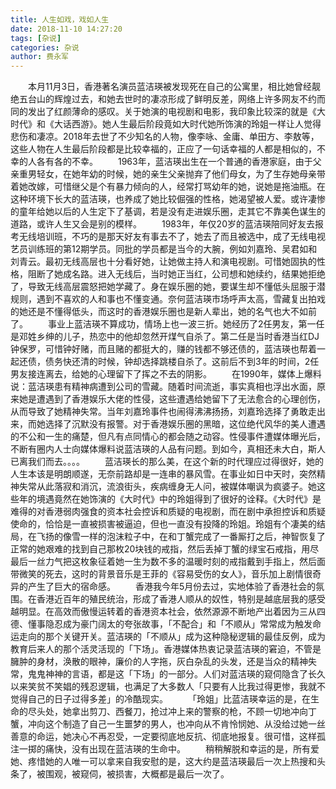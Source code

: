 ```yaml
---
title: 人生如戏，戏如人生
date: 2018-11-10 14:27:20
tags: [杂说]
categories: 杂说
author: 费永军
---
```

&emsp;&emsp;本月11月3日，香港著名演员蓝洁瑛被发现死在自己的公寓里，相比她曾经靓绝五台山的辉煌过去，和她去世时的凄凉形成了鲜明反差，网络上许多网友不约而同的发出了红颜薄命的感叹。关于她演的电视剧和电影，我印象比较深的就是《大时代》和《大话西游》。她人生最后阶段竟如大时代她所饰演的玲姐一样让人觉得悲伤和凄凉。2018年去世了不少知名的人物，像李咏、金庸、单田方、李敖等，这些人物在人生最后阶段都是比较幸福的，正应了一句话幸福的人都是相似的，不幸的人各有各的不幸。
&emsp;&emsp;1963年，蓝洁瑛出生在一个普通的香港家庭，由于父亲重男轻女，在她年幼的时候，她的亲生父亲抛弃了他们母女，为了生存她母亲带着她改嫁，可惜继父是个有暴力倾向的人，经常打骂幼年的她，说她是拖油瓶。在这种环境下长大的蓝洁瑛，也养成了她比较倔强的性格，她渴望被人爱。或许凄惨的童年给她以后的人生定下了基调，若是没有走进娱乐圈，走其它不靠美色谋生的道路，或许人生又会是别的模样。
&emsp;&emsp;1983年，年仅20岁的蓝洁瑛陪同好友去报考无线培训班，不巧的是那天好友有事去不了，她去了而且被选中，成了无线电视艺员训练班的第12期学员。同批的学员都是当今的大腕，例如刘嘉玲、吴君如和刘青云。最初无线高层也十分看好她，让她做主持人和演电视剧。可惜她固执的性格，阻断了她成名路。进入无线后，当时她正当红，公司想和她续约，结果她拒绝了，导致无线高层震怒把她学藏了。身在娱乐圈的她，要谋生却不懂低头屈服于潜规则，遇到不喜欢的人和事也不懂变通。奈何蓝洁瑛市场呼声太高，雪藏复出拍戏的她还是不懂得低头，而这时的香港娱乐圈也是新人辈出，她的名气也大不如前了。
&emsp;&emsp;事业上蓝洁瑛不算成功，情场上也一波三折。她经历了2任男友，第一任是邓姓乡绅的儿子，热恋中的他却忽然开煤气自杀了。第二任是当时香港当红DJ钟保罗，可惜钟好赌，而且赌的都挺大的，赚的钱都不够还债的，蓝洁瑛也帮着一起还债，债务快还清的时候，钟却选择跳楼自杀了。这前后不到3年的时间，2任男友接连离去，给她的心理留下了挥之不去的阴影。
&emsp;&emsp;在1990年，媒体上爆料说：蓝洁瑛患有精神病遭到公司的雪藏。随着时间流逝，事实真相也浮出水面，原来她是遭遇到了香港娱乐大佬的性侵，这些遭遇给她留下了无法愈合的心理创伤，从而导致了她精神失常。当年刘嘉玲事件也闹得沸沸扬扬，刘嘉玲选择了勇敢走出来，而她选择了沉默没有报警。对于香港娱乐圈的黑暗，这位绝代风华的美人遭遇的不公和一生的痛楚，但凡有点同情心的都会随之动容。性侵事件遭媒体曝光后，不断有圈内人士向媒体爆料说蓝洁瑛的人品有问题。到如今，真相还未大白，斯人已离我们而去。。。。
&emsp;&emsp;蓝洁瑛长的那么美，在这个新的时代理应过得很好，她的人生本该是明朗顺遂，无奈前路却是一连串的暴风雪。在事业如日中天时，突然精神失常从此落寂和消沉，流浪街头，疾病缠身无人问，被媒体嘲讽为疯婆子。她这些年的境遇竟然在她饰演的《大时代》中的玲姐得到了很好的诠释。《大时代》是难得的对香港弱肉强食的资本社会控诉和质疑的电视剧，而在剧中承担控诉和质疑使命的，恰恰是一直被损害被逼迫，但也一直没有投降的玲姐。玲姐有个凄美的结局，在飞扬的像雪一样的泡沫粒子中，在和丁蟹完成了一番厮打之后，神智恢复了正常的她艰难的找到自己那枚20块钱的戒指，然后丢掉丁蟹的绿宝石戒指，用尽最后一丝力气把这枚象征着她一生为数不多的温暖时刻的戒指戴到手指上，然后面带微笑的死去，这时的背景音乐是王菲的《容易受伤的女人》，音乐加上剧情很奇异的产生了巨大的宿命感。
&emsp;&emsp;香港我今年5月份去过，实地体验了香港社会的氛围。在香港近百年的殖民统治，形成了香港人顺从的奴性，特别是越底层我的感受越明显。在高效而傲慢运转着的香港资本社会，依然源源不断地产出着因为三从四德、懂事隐忍成为豪门阔太的夸张故事，「不配合」和「不顺从」常常成为触发命运走向的那个关键开关。蓝洁瑛的「不顺从」成为这种隐秘逻辑的最佳反例，成为教育后来人的那个活灵活现的「下场」。香港媒体热衷记录蓝洁瑛的窘迫，不管是臃肿的身材，涣散的眼神，廉价的人字拖，灰白杂乱的头发，还是当众的精神失常，鬼鬼神神的言语，都是这「下场」的一部分。人们对蓝洁瑛的窥伺隐含了长久以来笑贫不笑娼的残忍逻辑，也满足了大多数人「只要有人比我过得更惨，我就不觉得自己的日子过得多差」的冷酷现实。
&emsp;&emsp;「玲姐」比蓝洁瑛幸运的是，在生命的尽头处，她拿出剪刀、西餐刀，抢过冲上来的警察的枪，不顾一切地冲向丁蟹，冲向这个制造了自己一生噩梦的男人，也冲向从不肯怜悯她、从没给过她一丝善意的命运，她决心不再忍受，一定要彻底地反抗、彻底地报复。很可惜，这样孤注一掷的痛快，没有出现在蓝洁瑛的生命中。
&emsp;&emsp;稍稍解脱和幸运的是，所有爱她、疼惜她的人唯一可以拿来自我安慰的是，这大约是蓝洁瑛最后一次上热搜和头条了，被围观，被窥伺，被损害，大概都是最后一次了。
